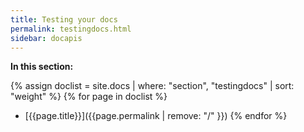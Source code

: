 ```yaml
---
title: Testing your docs
permalink: testingdocs.html
sidebar: docapis
---
```


**In this section:**

{% assign doclist = site.docs | where: "section", "testingdocs" | sort: "weight" %}
{% for page in doclist %}
* [{{page.title}}]({{page.permalink | remove: "/" }})
{% endfor %}
